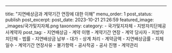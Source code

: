 ---
title: "지연배상금과 계약기간 연장에 대한 이해"
menu_order: 1
post_status: publish
post_excerpt: 
post_date: 2023-10-21 21:26:59
featured_image: _images/국가및지자체.png
taxonomy:
    category:
        - 국가및지자체
        - 지방자치단체공사계약자
    post_tag:
        -  지연배상금
        -  계약 이행
        -  계약기간 연장
        -  계약 당사자
        -  지방자치단체
        -  법률
        -  지연배상금 납부
        -  대가
        -  상계 처리
        -  계약금액
        -  지연배상금률
        -  지체일수
        -  계약기간 연장사유
        -  불가항력
        -  공사착공
        -  공사 진행
        -  계약관리

